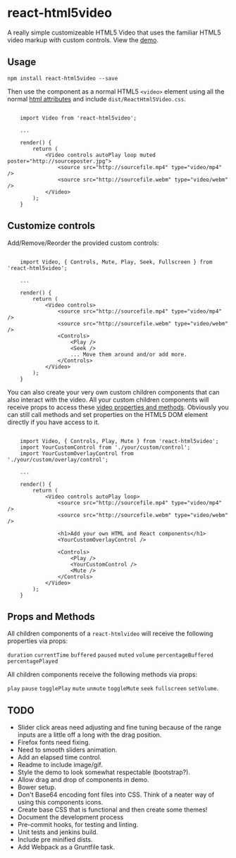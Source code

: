 # react-html5video

A really simple customizeable HTML5 Video that uses the familiar HTML5 video markup with custom controls. View the [demo](http://mderrick.github.io/react-html5video/).

## Usage

`npm install react-html5video --save`

Then use the component as a normal HTML5 `<video>` element using all the normal [html attributes](https://developer.mozilla.org/en/docs/Web/HTML/Element/video) and include `dist/ReactHtml5Video.css`.

```

    import Video from 'react-html5video';

    ...

    render() {
        return (
            <Video controls autoPlay loop muted poster="http://sourceposter.jpg">
                <source src="http://sourcefile.mp4" type="video/mp4" />
                <source src="http://sourcefile.webm" type="video/webm" />
            </Video>
        );
    }

```

## Customize controls

Add/Remove/Reorder the provided custom controls:

```

    import Video, { Controls, Mute, Play, Seek, Fullscreen } from 'react-html5video';

    ...

    render() {
        return (
            <Video controls>
                <source src="http://sourcefile.mp4" type="video/mp4" />
                <source src="http://sourcefile.webm" type="video/webm" />
                <Controls>
                    <Play />
                    <Seek />
                    ... Move them around and/or add more.
                </Controls>
            </Video>
        );
    }
```

You can also create your very own custom children components that can also interact with the video. All your custom children components will receive props to access these [video properties and methods](#props-and-methods). Obviously you can still call methods and set properties on the HTML5 DOM element directly if you have access to it.

```

    import Video, { Controls, Play, Mute } from 'react-html5video';
    import YourCustomControl from './your/custom/control';
    import YourCustomOverlayControl from './your/custom/overlay/control';

    ...

    render() {
        return (
            <Video controls autoPlay loop>
                <source src="http://sourcefile.mp4" type="video/mp4" />
                <source src="http://sourcefile.webm" type="video/webm" />
                
                <h1>Add your own HTML and React components</h1>
                <YourCustomOverlayControl />

                <Controls>
                    <Play />
                    <YourCustomControl />
                    <Mute />
                </Controls>
            </Video>
        );
    }
```

## Props and Methods

All children components of a `react-htmlvideo` will receive the following properties via props:

`duration` `currentTime` `buffered` `paused` `muted` `volume` `percentageBuffered` `percentagePlayed`

All children components receive the following methods via props:

`play` `pause` `togglePlay` `mute` `unmute` `toggleMute` `seek` `fullscreen` `setVolume`.


## TODO

- Slider click areas need adjusting and fine tuning because of the range inputs are
a little off a long with the drag position.
- Firefox fonts need fixing.
- Need to smooth sliders animation.
- Add an elapsed time control.
- Readme to include image/gif.
- Style the demo to look somewhat respectable (bootstrap?).
- Allow drag and drop of components in demo.
- Bower setup.
- Don't Base64 encoding font files into CSS. Think of a neater way of using this components icons.
- Create base CSS that is functional and then create some themes!
- Document the development process
- Pre-commit hooks, for testing and linting.
- Unit tests and jenkins build.
- Include pre minified dists.
- Add Webpack as a Gruntfile task.